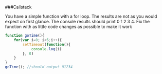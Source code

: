 ###Callstack 

You have a simple function with a for loop.  The results are not as you would expect on first glance.  The console results should print 0 1 2 3 4.  Fix the function with as little code changes as possible to make it work



```js
function goTime(){
    for(var i=0; i<5;i++){
        setTimeout(function(){
            console.log(i)
        }, 0)
    }
}
goTime(); //should output 01234
```


